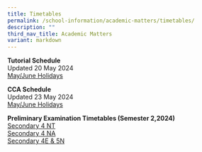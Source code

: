 ```yaml
---
title: Timetables
permalink: /school-information/academic-matters/timetables/
description: ""
third_nav_title: Academic Matters
variant: markdown
---
```

**Tutorial Schedule** <br>
Updated 20 May 2024 <br>
[May/June Holidays](/files/2024_June_Holiday_Tutorial_Schedule_updated_19_May.pdf)

**CCA Schedule** <br>
Updated 23 May 2024 <br>
[May/June Holidays](/files/Co_Curricular_Schedule_for_May_June_2024_updated_on_21May24.pdf)

**Preliminary Examination Timetables (Semester 2,2024)**<br>
[Secondary 4 NT](/files/Sec_4N_T__Prelim_Timetable.pdf) <br>
[Secondary 4 NA](/files/Sec_4N_A__Prelim_Timetable.pdf)<br>
[Secondary 4E &amp; 5N](/files/Sec_4E_5N_Prelim_Timetable.pdf)
